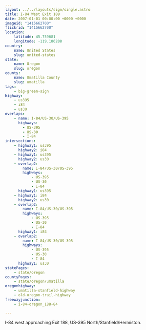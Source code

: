 ```yaml
---
layout: ../../layouts/sign/single.astro
title: I-84 West Exit 188
date: 2007-01-01 00:00:00 +0000 +0000
imageid: "1415662700"
flickrid: "1415662700"
location:
    latitude: 45.759681
    longitude: -119.186288
country:
    name: United States
    slug: united-states
state:
    name: Oregon
    slug: oregon
county:
    name: Umatilla County
    slug: umatilla
tags:
    - big-green-sign
highway:
    - us395
    - i84
    - us30
overlaps:
    - name: I-84/US-30/US-395
      highways:
        - US-395
        - US-30
        - I-84
intersections:
    - highway1: us395
      highway2: i84
    - highway1: us395
      highway2: us30
    - overlap2:
        name: I-84/US-30/US-395
        highways:
            - US-395
            - US-30
            - I-84
      highway1: us395
    - highway1: i84
      highway2: us30
    - overlap2:
        name: I-84/US-30/US-395
        highways:
            - US-395
            - US-30
            - I-84
      highway1: i84
    - overlap2:
        name: I-84/US-30/US-395
        highways:
            - US-395
            - US-30
            - I-84
      highway1: us30
statePages:
    - state/oregon
countyPages:
    - state/oregon/umatilla
oregonhighway:
    - umatilla-stanfield-highway
    - old-oregon-trail-highway
freewayjunction:
    - i-84-oregon_188-84

---
```

I-84 west approaching Exit 188, US-395 North/Stanfield/Hermiston.